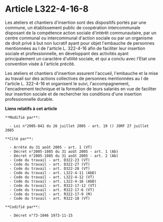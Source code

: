 # Article L322-4-16-8

Les ateliers et chantiers d'insertion sont des dispositifs portés par une commune, un établissement public de coopération
intercommunale disposant de la compétence action sociale d'intérêt communautaire, par un centre communal ou intercommunal
d'action sociale ou par un organisme de droit privé à but non lucratif ayant pour objet l'embauche de personnes mentionnées
au I de l'article L. 322-4-16 afin de faciliter leur insertion sociale et professionnelle, en développant des activités ayant
principalement un caractère d'utilité sociale, et qui a conclu avec l'Etat une convention visée à l'article précité.

Les ateliers et chantiers d'insertion assurent l'accueil, l'embauche et la mise au travail sur des actions collectives de
personnes mentionnées au I de l'article L. 322-4-16 et organisent le suivi, l'accompagnement, l'encadrement technique et la
formation de leurs salariés en vue de faciliter leur insertion sociale et de rechercher les conditions d'une insertion
professionnelle durable.

**Liens relatifs à cet article**

	**Modifié par**:

	  - Loi n°2005-841 du 26 juillet 2005 - art. 19 () JORF 27 juillet 2005

	**Cité par**:

	  - Arrêté du 31 août 2005 - art. 1 (VT)
	  - Décret n°2005-1085 du 31 août 2005 - art. 1 (Ab)
	  - Décret n°2005-1085 du 31 août 2005 - art. 2 (Ab)
	  - Code du travail - art. D322-23 (VT)
	  - Code du travail - art. D322-27 (VT)
	  - Code du travail - art. D322-28 (VT)
	  - Code du travail - art. L322-4-11 (AbD)
	  - Code du travail - art. L322-4-12 (VT)
	  - Code du travail - art. L322-4-16 (AbD)
	  - Code du travail - art. R322-17-12 (VT)
	  - Code du travail - art. R322-17-6 (VT)
	  - Code du travail - art. R322-17-9 (M)
	  - Code du travail - art. R322-18 (VT)

	**Codifié par**:

	  - Décret n°73-1046 1973-11-15
